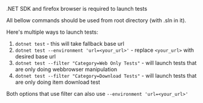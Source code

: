 .NET SDK and firefox browser is required to launch tests

All bellow commands should be used from root directory (with .sln in it).

Here's multiple ways to launch tests:
1. `dotnet test` - this will take fallback base url
2. `dotnet test --environment 'url=<your_url>'` - replace `<your_url>` with desired base url
3. `dotnet test --filter "Category=Web Only Tests"` - will launch tests that are only doing webbrowser manipulation
4. `dotnet test --filter "Category=Download Tests"` - will launch tests that are only doing item download test

Both options that use filter can also use `--environment 'url=<your_url>'`
